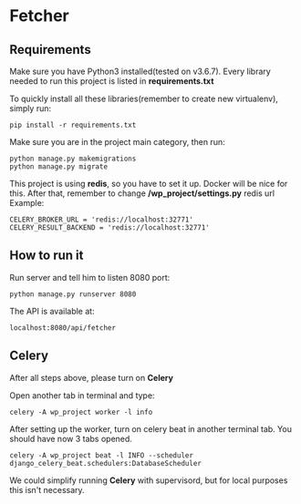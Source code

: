 # Fetcher

## Requirements

Make sure you have Python3 installed(tested on v3.6.7). 
Every library needed to run this project is listed in **requirements.txt**

To quickly install all these libraries(remember to create new virtualenv), simply run:

    pip install -r requirements.txt


Make sure you are in the project main category, then run:

    python manage.py makemigrations
    python manage.py migrate

This project is using **redis**, so you have to set it up. Docker will be nice for this.
After that, remember to change **/wp_project/settings.py** redis url
Example:

    CELERY_BROKER_URL = 'redis://localhost:32771'  
	CELERY_RESULT_BACKEND = 'redis://localhost:32771'

## How to run it
Run server and tell him to listen 8080 port:

    python manage.py runserver 8080

The API is available at:

    localhost:8080/api/fetcher
    
## Celery
After all steps above, please turn on **Celery**

Open another tab in terminal and type:
    
    celery -A wp_project worker -l info
    
After setting up the worker, turn on celery beat in another terminal tab.
You should have now 3 tabs opened.

    celery -A wp_project beat -l INFO --scheduler django_celery_beat.schedulers:DatabaseScheduler


We could simplify running **Celery** with supervisord, but for local purposes this isn't necessary.